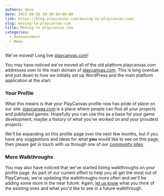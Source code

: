 ```yaml
---
authors: dave
date: 2013-08-06 10:30:03+00:00
link: https://blog.playcanvas.com/moving-to-playcanvas-com/
slug: moving-to-playcanvas-com
title: Moving to playcanvas.com
categories:
  - Announcement
  - News
---
```


We've moved! Long live [playcanvas.com](https://playcanvas.com)!

You may have noticed we've moved all of the old platform.playcanvas.com addresses over to the main domain of [playcanvas.com](https://playcanvas.com). This is long overdue and just down to how we initially set up WordPress and the main platform application at the start.

### Your Profile

What this means is that your PlayCanvas profile now has pride of place on our site. [playcanvas.com](https://playcanvas.com) is a place where people can find all your projects and published games. Hopefully you can use this as a base for your game development, maybe a history of what you've worked on and your proudest projects.

We'll be expanding on this profile page over the next few months, but if you have any suggestions and ideas for what **you** would like to see on this page, then please get in touch with us through one of our [community sites](https://github.com/playcanvas/awesome-playcanvas#community).

### More Walkthroughs

You may also have noticed that we've started listing walkthroughs on your profile page. As part of our current effort to help you all get the most out of PlayCanvas, we're updating the walkthroughs more often and we'll be adding some more in the near future. Again, [let us know](hhttps://github.com/playcanvas/awesome-playcanvas#community) what you think of the existing ones and what you'd like to see in a future walkthrough.
